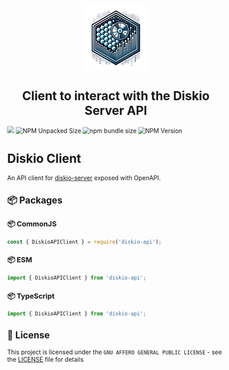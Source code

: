 <p align="center">
  <a href="https://github.com/xutyxd/diskio-server">
    <picture>
      <source srcset="../diskio-logo.png" width="150">
      <img alt="diskio logo" src="./diskio-logo.png" width="150">
    </picture>
  </a>
</p>

<h1 align="center">
  Client to interact with the Diskio Server API
</h1>

<p align="left">
    <img src="https://img.shields.io/npm/dw/diskio-api"/>
    <img alt="NPM Unpacked Size" src="https://img.shields.io/npm/unpacked-size/diskio-api">
    <img alt="npm bundle size" src="https://img.shields.io/bundlephobia/min/diskio-api">
    <img alt="NPM Version" src="https://img.shields.io/npm/v/diskio-api">
</p>

# Diskio Client
An API client for [diskio-server](https://github.com/xutyxd/diskio-server) exposed with OpenAPI.



## 📦 Packages

### 📦 CommonJS

```js
const { DiskioAPIClient } = require('diskio-api');
```

### 📦 ESM

```js
import { DiskioAPIClient } from 'diskio-api';
```

### 📦 TypeScript

```ts
import { DiskioAPIClient } from 'diskio-api';
```

## 📝 License

This project is licensed under the `GNU AFFERO GENERAL PUBLIC LICENSE` - see the [LICENSE](LICENSE) file for details